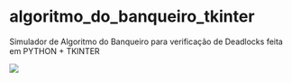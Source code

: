# algoritmo_do_banqueiro_tkinter
Simulador de Algoritmo do Banqueiro para verificação de Deadlocks feita em PYTHON + TKINTER

<img src="./simulador.png">
